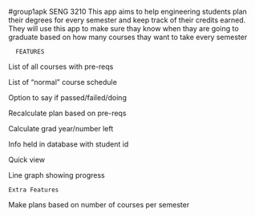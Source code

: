 #group1apk
SENG 3210 This app aims to help engineering students plan their degrees for every semester and keep track of their credits earned. They will use this app to make sure thay know when thay are going to graduate based on how many courses thay want to take every semester

      FEATURES
List of all courses with pre-reqs

List of “normal” course schedule

Option to say if passed/failed/doing

Recalculate plan based on pre-reqs

Calculate grad year/number left

Info held in database with student id

Quick view

Line graph showing progress

    Extra Features
Make plans based on number of courses per semester
